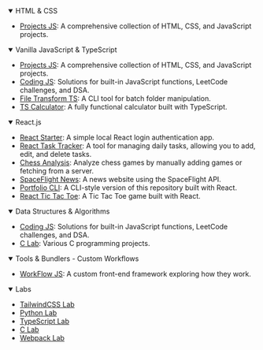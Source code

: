 
<details open>
<summary>HTML & CSS</summary>
<ul>
  <li><a href="https://github.com/rezabr1999/projects-js">Projects JS</a>: A comprehensive collection of HTML, CSS, and JavaScript projects.</li>
</ul>
</details>
<details open>
<summary>Vanilla JavaScript & TypeScript</summary>
<ul>
  <li><a href="https://github.com/rezabr1999/projects-js">Projects JS</a>: A comprehensive collection of HTML, CSS, and JavaScript projects.</li>
  <li><a href="https://github.com/rezabr1999/coding-js">Coding JS</a>: Solutions for built-in JavaScript functions, LeetCode challenges, and DSA.</li>
  <li><a href="https://github.com/rezabr1999/file-transform-ts">File Transform TS</a>: A CLI tool for batch folder manipulation.</li>
  <li><a href="https://github.com/rezabr1999/typescript-calculator">TS Calculator</a>: A fully functional calculator built with TypeScript.</li>
</ul>
</details>
<details open>
<summary>React.js</summary>
<ul>
  <li><a href="https://github.com/rezabr1999/react-starter">React Starter</a>: A simple local React login authentication app.</li>
  <li><a href="https://github.com/rezabr1999/react-task-tracker">React Task Tracker</a>: A tool for managing daily tasks, allowing you to add, edit, and delete tasks.</li>
  <li><a href="https://github.com/rezabr1999/chess-analysis">Chess Analysis</a>: Analyze chess games by manually adding games or fetching from a server.</li>
  <li><a href="https://github.com/rezabr1999/react-spaceflight-news">SpaceFlight News</a>: A news website using the SpaceFlight API.</li>
  <li><a href="https://github.com/rezabr1999/portfolio-cli">Portfolio CLI</a>: A CLI-style version of this repository built with React.</li>
  <li><a href="https://github.com/rezabr1999/react-tic-tac-toe">React Tic Tac Toe</a>: A Tic Tac Toe game built with React.</li>
</ul>
</details>
<details open>
<summary>Data Structures & Algorithms</summary>
<ul>
  <li><a href="https://github.com/rezabr1999/coding-js">Coding JS</a>: Solutions for built-in JavaScript functions, LeetCode challenges, and DSA.</li>
  <li><a href="https://github.com/rezabr1999/c-lab">C Lab</a>: Various C programming projects.</li>
</ul>
</details>
<details open>
<summary>Tools & Bundlers - Custom Workflows</summary>
<ul>
  <li><a href="https://github.com/rezabr1999/workflow-js">WorkFlow JS</a>: A custom front-end framework exploring how they work.</li>
</ul>
</details>
<details open>
<summary>Labs</summary>
<ul>
  <li><a href="https://github.com/rezabr1999/tailwind-lab">TailwindCSS Lab</a></li>
  <li><a href="https://github.com/rezabr1999/python-lab">Python Lab</a></li>
  <li><a href="https://github.com/rezabr1999/typescript-lab">TypeScript Lab</a></li>
  <li><a href="https://github.com/rezabr1999/c-lab">C Lab</a></li>
  <li><a href="https://github.com/rezabr1999/webpack-lab">Webpack Lab</a></li>
</ul>
</details>

